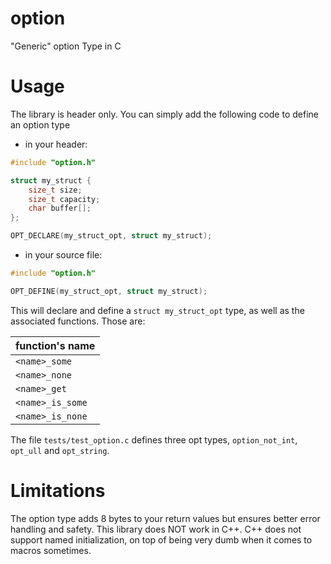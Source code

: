 # option

"Generic" option Type in C

# Usage

The library is header only. You can simply add the following code to define an option type

* in your header:
```c
#include "option.h"

struct my_struct {
    size_t size;
    size_t capacity;
    char buffer[];
};

OPT_DECLARE(my_struct_opt, struct my_struct);
```

* in your source file:
```c
#include "option.h"

OPT_DEFINE(my_struct_opt, struct my_struct);
```

This will declare and define a `struct my_struct_opt` type, as well as the associated
functions. Those are:

|function's name|
|---|
|`<name>_some`|
|`<name>_none`|
|`<name>_get`|
|`<name>_is_some`|
|`<name>_is_none`|

The file `tests/test_option.c` defines three opt types, `option_not_int`, `opt_ull` and
`opt_string`.

# Limitations

The option type adds 8 bytes to your return values but ensures better error handling
and safety.
This library does NOT work in C++. C++ does not support named initialization, on top
of being very dumb when it comes to macros sometimes.
